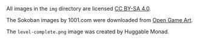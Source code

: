 All images in the `img` directory are licensed [CC BY-SA
4.0](https://creativecommons.org/licenses/by-sa/4.0/).

The Sokoban images by 1001.com were downloaded from [Open Game
Art](http://opengameart.org/content/sokoban-pack).

The `level-complete.png` image was created by Huggable Monad.
